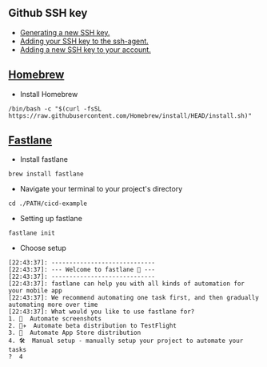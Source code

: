 ## Github SSH key
* [Generating a new SSH key.](https://docs.github.com/en/authentication/connecting-to-github-with-ssh/generating-a-new-ssh-key-and-adding-it-to-the-ssh-agent#adding-your-ssh-key-to-the-ssh-agen)
* [Adding your SSH key to the ssh-agent.](https://docs.github.com/en/authentication/connecting-to-github-with-ssh/generating-a-new-ssh-key-and-adding-it-to-the-ssh-agent#adding-your-ssh-key-to-the-ssh-agen)
* [Adding a new SSH key to your account.](https://docs.github.com/en/authentication/connecting-to-github-with-ssh/adding-a-new-ssh-key-to-your-github-account?tool=webui#adding-a-new-ssh-key-to-your-account)

## [Homebrew](https://brew.sh/)
* Install Homebrew
```
/bin/bash -c "$(curl -fsSL https://raw.githubusercontent.com/Homebrew/install/HEAD/install.sh)"
```
## [Fastlane](https://docs.fastlane.tools/getting-started/ios/setup/#)
* Install fastlane
```
brew install fastlane
```
* Navigate your terminal to your project's directory
```
cd ./PATH/cicd-example
```
* Setting up fastlane
```
fastlane init
```
* Choose setup
```
[22:43:37]: -----------------------------
[22:43:37]: --- Welcome to fastlane 🚀 ---
[22:43:37]: -----------------------------
[22:43:37]: fastlane can help you with all kinds of automation for your mobile app
[22:43:37]: We recommend automating one task first, and then gradually automating more over time
[22:43:37]: What would you like to use fastlane for?
1. 📸  Automate screenshots
2. 👩‍✈️  Automate beta distribution to TestFlight
3. 🚀  Automate App Store distribution
4. 🛠  Manual setup - manually setup your project to automate your tasks
?  4
```
